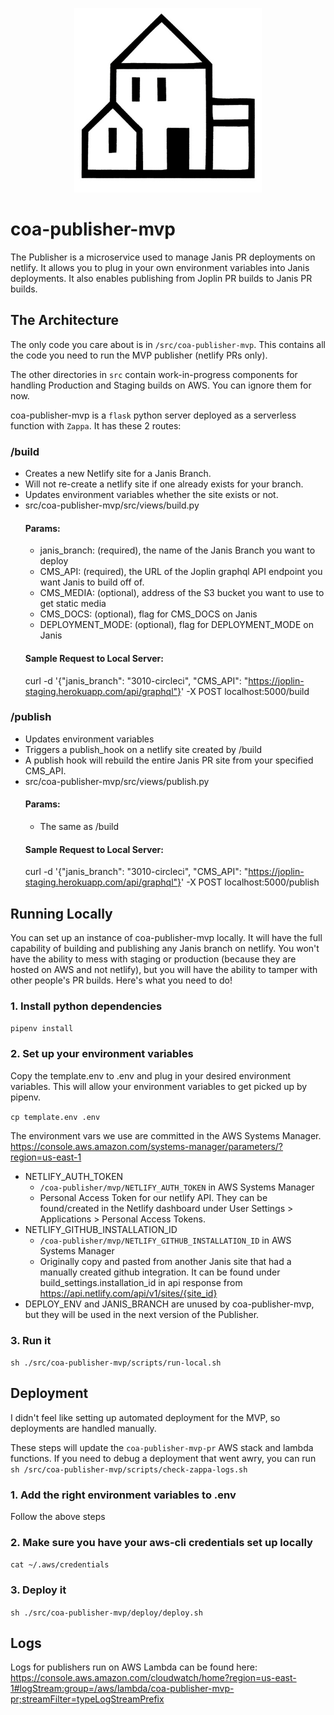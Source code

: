 <p align="center">
  <img src="/docs/images/publishing_house.jpg" width="300" >
</p>

# coa-publisher-mvp

The Publisher is a microservice used to manage Janis PR deployments on netlify. It allows you to plug in your own environment variables into Janis deployments. It also enables publishing from Joplin PR builds to Janis PR builds.

## The Architecture

The only code you care about is in `/src/coa-publisher-mvp`. This contains all the code you need to run the MVP publisher (netlify PRs only).

The other directories in `src` contain work-in-progress components for handling Production and Staging builds on AWS. You can ignore them for now.

coa-publisher-mvp is a `flask` python server deployed as a serverless function with `Zappa`. It has these 2 routes:

### /build
- Creates a new Netlify site for a Janis Branch.
- Will not re-create a netlify site if one already exists for your branch.
- Updates environment variables whether the site exists or not.
- src/coa-publisher-mvp/src/views/build.py
  #### Params:
  - janis_branch: (required), the name of the Janis Branch you want to deploy
  - CMS_API: (required), the URL of the Joplin graphql API endpoint you want Janis to build off of.
  - CMS_MEDIA: (optional), address of the S3 bucket you want to use to get static media
  - CMS_DOCS: (optional), flag for CMS_DOCS on Janis
  - DEPLOYMENT_MODE: (optional), flag for DEPLOYMENT_MODE on Janis
  #### Sample Request to Local Server:
  curl -d '{"janis_branch": "3010-circleci", "CMS_API": "https://joplin-staging.herokuapp.com/api/graphql"}' -X POST localhost:5000/build

### /publish
- Updates environment variables
- Triggers a publish_hook on a netlify site created by /build
- A publish hook will rebuild the entire Janis PR site from your specified CMS_API.
- src/coa-publisher-mvp/src/views/publish.py
  #### Params:
  - The same as /build
  #### Sample Request to Local Server:
  curl -d '{"janis_branch": "3010-circleci", "CMS_API": "https://joplin-staging.herokuapp.com/api/graphql"}' -X POST localhost:5000/publish

## Running Locally

You can set up an instance of coa-publisher-mvp locally. It will have the full capability of building and publishing any Janis branch on netlify. You won't have the ability to mess with staging or production (because they are hosted on AWS and not netlify), but you will have the ability to tamper with other people's PR builds. Here's what you need to do!

### 1. Install python dependencies
`pipenv install`

### 2. Set up your environment variables

Copy the template.env to .env and plug in your desired environment variables. This will allow your environment variables to get picked up by pipenv.

`cp template.env .env`

The environment vars we use are committed in the AWS Systems Manager. https://console.aws.amazon.com/systems-manager/parameters/?region=us-east-1

- NETLIFY_AUTH_TOKEN
  - `/coa-publisher/mvp/NETLIFY_AUTH_TOKEN` in AWS Systems Manager
  - Personal Access Token for our netlify API. They can be found/created in the Netlify dashboard under User Settings > Applications > Personal Access Tokens.
- NETLIFY_GITHUB_INSTALLATION_ID
  - `/coa-publisher/mvp/NETLIFY_GITHUB_INSTALLATION_ID` in AWS Systems Manager
  - Originally copy and pasted from another Janis site that had a manually created github integration. It can be found under build_settings.installation_id in api response from https://api.netlify.com/api/v1/sites/{site_id}
- DEPLOY_ENV and JANIS_BRANCH are unused by coa-publisher-mvp, but they will be used in the next version of the Publisher.

### 3. Run it
`sh ./src/coa-publisher-mvp/scripts/run-local.sh`

## Deployment

I didn't feel like setting up automated deployment for the MVP, so deployments are handled manually.

These steps will update the `coa-publisher-mvp-pr` AWS stack and lambda functions.
If you need to debug a deployment that went awry, you can run `sh /src/coa-publisher-mvp/scripts/check-zappa-logs.sh`

### 1. Add the right environment variables to .env
Follow the above steps

### 2. Make sure you have your aws-cli credentials set up locally
`cat ~/.aws/credentials`

### 3. Deploy it
`sh ./src/coa-publisher-mvp/deploy/deploy.sh`

## Logs
Logs for publishers run on AWS Lambda can be found here:
https://console.aws.amazon.com/cloudwatch/home?region=us-east-1#logStream:group=/aws/lambda/coa-publisher-mvp-pr;streamFilter=typeLogStreamPrefix
